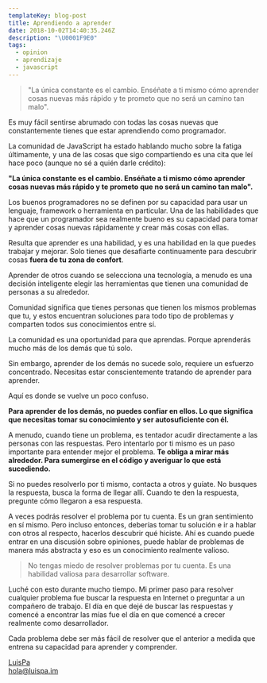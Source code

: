 ```yaml
---
templateKey: blog-post
title: Aprendiendo a aprender
date: 2018-10-02T14:40:35.246Z
description: "\U0001F9E0"
tags:
  - opinion
  - aprendizaje
  - javascript
---
```

> "La única constante es el cambio. Enséñate a ti mismo cómo aprender cosas nuevas más rápido y te prometo que no será un camino tan malo".

Es muy fácil sentirse abrumado con todas las cosas nuevas que constantemente tienes que estar aprendiendo como programador.

La comunidad de JavaScript ha estado hablando mucho sobre la fatiga últimamente, y una de las cosas que sigo compartiendo es una cita que leí hace poco (aunque no sé a quién darle crédito):

**"La única constante es el cambio. Enséñate a ti mismo cómo aprender cosas nuevas más rápido y te prometo que no será un camino tan malo".**

Los buenos programadores no se definen por su capacidad para usar un lenguaje, framework o herramienta en particular. Una de las habilidades que hace que un programador sea realmente bueno es su capacidad para tomar y aprender cosas nuevas rápidamente y crear más cosas con ellas.

Resulta que aprender es una habilidad, y es una habilidad en la que puedes trabajar y mejorar. Solo tienes que desafiarte continuamente para descubrir cosas **fuera de tu zona de confort**.

Aprender de otros cuando se selecciona una tecnología, a menudo es una decisión inteligente elegir las herramientas que tienen una comunidad de personas a su alrededor.

Comunidad significa que tienes personas que tienen los mismos problemas que tu,  y estos encuentran soluciones para todo tipo de problemas y comparten todos sus conocimientos entre sí.

La comunidad es una oportunidad para que aprendas. Porque aprenderás mucho más de los demás que tú solo.

Sin embargo, aprender de los demás no sucede solo, requiere un esfuerzo concentrado. Necesitas estar conscientemente tratando de aprender para aprender.

Aquí es donde se vuelve un poco confuso.

**Para aprender de los demás, no puedes confiar en ellos. Lo que significa que necesitas tomar su conocimiento y ser autosuficiente con él.**

A menudo, cuando tiene un problema, es tentador acudir directamente a las personas con las respuestas. Pero intentarlo por ti mismo es un paso importante para entender mejor el problema. **Te obliga a mirar más alrededor. Para sumergirse en el código y averiguar lo que está sucediendo.**

Si no puedes resolverlo por ti mismo, contacta a otros y guíate. No busques la respuesta, busca la forma de llegar allí. Cuando te den la respuesta, pregunte cómo llegaron a esa respuesta.

A veces podrás resolver el problema por tu cuenta. Es un gran sentimiento en sí mismo. Pero incluso entonces, deberías tomar tu solución e ir a hablar con otros al respecto, hacerlos descubrir qué hiciste. Ahí es cuando puede entrar en una discusión sobre opiniones, puede hablar de problemas de manera más abstracta y eso es un conocimiento realmente valioso.

> No tengas miedo de resolver problemas por tu cuenta. Es una habilidad valiosa para desarrollar software.

Luché con esto durante mucho tiempo. Mi primer paso para resolver cualquier problema fue buscar la respuesta en Internet o preguntar a un compañero de trabajo.  El día en que dejé de buscar las respuestas y comencé a encontrar las mías fue el día en que comencé a crecer realmente como desarrollador.

Cada problema debe ser más fácil de resolver que el anterior a medida que entrena su capacidad para aprender y comprender.

[LuisPa\
hola@luispa.im](#)
